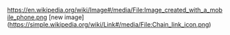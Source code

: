 https://en.wikipedia.org/wiki/Image#/media/File:Image_created_with_a_mobile_phone.png
[new image] (https://simple.wikipedia.org/wiki/Link#/media/File:Chain_link_icon.png)
